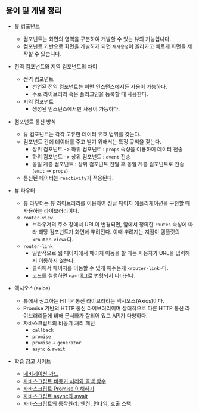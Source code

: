 ## 용어 및 개념 정리
* 뷰 컴포넌트
    * 컴포넌트는 화면의 영역을 구분하여 개발할 수 있는 뷰의 기능입니다.
    * 컴포넌트 기반으로 화면을 개발하게 되면 `재사용성`이 올라가고 빠르게 화면을 제작할 수 있습니다.
* 전역 컴포넌트와 지역 컴포넌트의 차이
    * 전역 컴포넌트
        * 선언된 전역 컴포넌트는 어떤 인스턴스에서든 사용이 가능하다.
        * 주로 라이브러리 혹은 플러그인을 등록할 때 사용한다.
    * 지역 컴포넌트
        * 생성된 인스턴스에서만 사용이 가능하다.
* 컴포넌트 통신 방식
    * 뷰 컴포넌트는 각각 고유한 데이터 유효 범위를 갖는다.
    * 컴포넌트 간에 데이터를 주고 받기 위해서는 특정 규칙을 갖는다.
        * 상위 컴포넌트 -> 하위 컴포넌트 : `props` 속성을 이용하여 데이터 전송
        * 하위 컴포넌트 -> 상위 컴포넌트 : `event` 전송
        * 동일 계층 컴포넌트 : 상위 컴포넌트 전달 후 동일 계층 컴포넌트로 전송 (`emit` -> `props`)
    * 통신된 데이터는 `reactivity`가 적용된다.
* 뷰 라우터
    * 뷰 라우터는 뷰 라이브러리를 이용하여 싱글 페이지 애플리케이션을 구현할 때 사용하는 라이브러리이다.
    * `router-view`
        * 브라우저의 주소 창에서 URL이 변경되면, 앞에서 정의한 `routes` 속성에 따라 해당 컴포넌트가 화면에 뿌려진다. 이때 뿌려지는 지점이 템플릿의 `<router-view>`다.
    * `router-link`
        * 일반적으로 웹 페이지에서 페이지 이동을 할 때는 사용자가 URL을 입력해서 이동하지 않는다.
        * 클릭해서 페이지를 이동할 수 있게 해주는게 `<router-link>`다.
        * 코드를 실행하면 `<a>` 태그로 변형되서 나타난다.
* 액시오스(axios)
    * 뷰에서 권고하는 HTTP 통신 라이브러리는 엑시오스(Axios)이다.
    * Promise 기반의 HTTP 통신 라이브러리이며 상대적으로 다른 HTTP 통신 라이브러리들에 비해 문서화가 잘되어 있고 API가 다양하다.
    * 자바스크립트의 비동기 처리 패턴
        * `callback`
        * `promise`
        * `promise` + `generator`
        * `async` & `await`

* 학습 참고 사이트
    * [네비게이션 가드](https://joshua1988.github.io/web-development/vuejs/vue-router-navigation-guards/)
    * [자바스크립트 비동기 처리와 콜백 함수](https://joshua1988.github.io/web-development/javascript/javascript-asynchronous-operation/)
    * [자바스크립트 Promise 이해하기](https://joshua1988.github.io/web-development/javascript/promise-for-beginners/)
    * [자바스크립트 async와 await](https://joshua1988.github.io/web-development/javascript/js-async-await/)
    * [자바스크립트의 동작원리: 엔진, 런타임, 호출 스택](https://joshua1988.github.io/web-development/translation/javascript/how-js-works-inside-engine/)